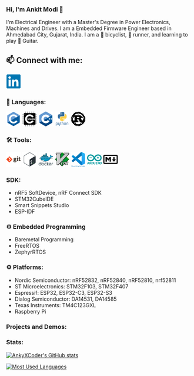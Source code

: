 ### Hi, I'm Ankit Modi :wave:

I'm Electrical Engineer with a Master's Degree in Power Electronics, Machines and Drives.
I am a Embedded Firmware Engineer based in Ahmedabad City, Gujarat, India.
I am a :bicyclist: bicyclist, :runner: runner, and learning to play :guitar: Guitar.

## :mailbox: Connect with me:

<div id="badges">
  <a href="https://www.linkedin.com/in/ankitmodi912/">
    <img src="https://github.com/devicons/devicon/blob/master/icons/linkedin/linkedin-original.svg" title="LinkedIn" **alt="LinkedIn" width="40" height="40">
  </a>
</div>

### :pencil: Languages:

<div>
    <img src="https://github.com/devicons/devicon/blob/master/icons/c/c-original.svg" title="C" **alt="C" width="40" height="40"/>
    <img src="https://github.com/devicons/devicon/blob/master/icons/embeddedc/embeddedc-original-wordmark.svg" title="C" **alt="C" width="40" height="40"/>
    <img src="https://github.com/devicons/devicon/blob/master/icons/cplusplus/cplusplus-original.svg" title="C++" **alt="C++" width="40" height="40"/>
    <img src="https://github.com/devicons/devicon/blob/master/icons/python/python-original-wordmark.svg" title="Python" **alt="Python" width="40" height="40"/>
    <img src="https://github.com/devicons/devicon/blob/master/icons/rust/rust-plain.svg" title="Rust" **alt="Rust" width="40" height="40"/>
</dev>


### :hammer_and_wrench: Tools:

<div>
    <img src="https://github.com/devicons/devicon/blob/master/icons/git/git-original-wordmark.svg" title="Git" **alt="Git" width="40" height="40"/>
    <img src="https://github.com/devicons/devicon/blob/master/icons/bash/bash-original.svg" title="Bash Scripting" **alt="Bash Scripting" width="40" height="40"/>
    <img src="https://github.com/devicons/devicon/blob/master/icons/docker/docker-original-wordmark.svg" title="Docker" **alt="Docker" width="40" height="40"/>
    <img src="https://github.com/devicons/devicon/blob/master/icons/vim/vim-original.svg" title="Vim" **alt="Vim" width="40" height="40"/>
    <img src="https://github.com/devicons/devicon/blob/master/icons/vscode/vscode-original-wordmark.svg" title="VS Code" **alt="VS Code" width="40" height="40"/>
    <img src="https://github.com/devicons/devicon/blob/master/icons/arduino/arduino-original-wordmark.svg" title="Arduino" **alt="Arduino" width="40" height="40"/>
    <img src="https://github.com/devicons/devicon/blob/master/icons/markdown/markdown-original.svg" title="Markdown" **alt="Markdown" width="40" height="40"/>
</dev>

### SDK:

- nRF5 SoftDevice, nRF Connect SDK
- STM32CubeIDE
- Smart Snippets Studio
- ESP-IDF

### :gear: Embedded Programming

- Baremetal Programming
- FreeRTOS
- ZephyrRTOS

### :gear: Platforms:

- Nordic Semiconductor: nRF52832, nRF52840, nRF52810, nrf52811
- ST Microelectronics: STM32F103, STM32F407
- Espressif: ESP32, ESP32-C3, ESP32-S3
- Dialog Semiconductor: DA14531, DA14585
- Texas Instruments: TM4C123GXL
- Raspberry Pi

### Projects and Demos:


### Stats:

[![AnkyXCoder's GitHub stats](https://github-readme-stats.vercel.app/api?username=AnkyXCoder&show_icons=true&theme=transparent&hide_border=true&count_private=true)](https://github.com/anuraghazra/github-readme-stats)

[![Most Used Languages](https://github-readme-stats.vercel.app/api/top-langs?username=AnkyXCoder&theme=transparent&hide_border=true&layout=compact)](https://github.com/anuraghazra/github-readme-stats)
